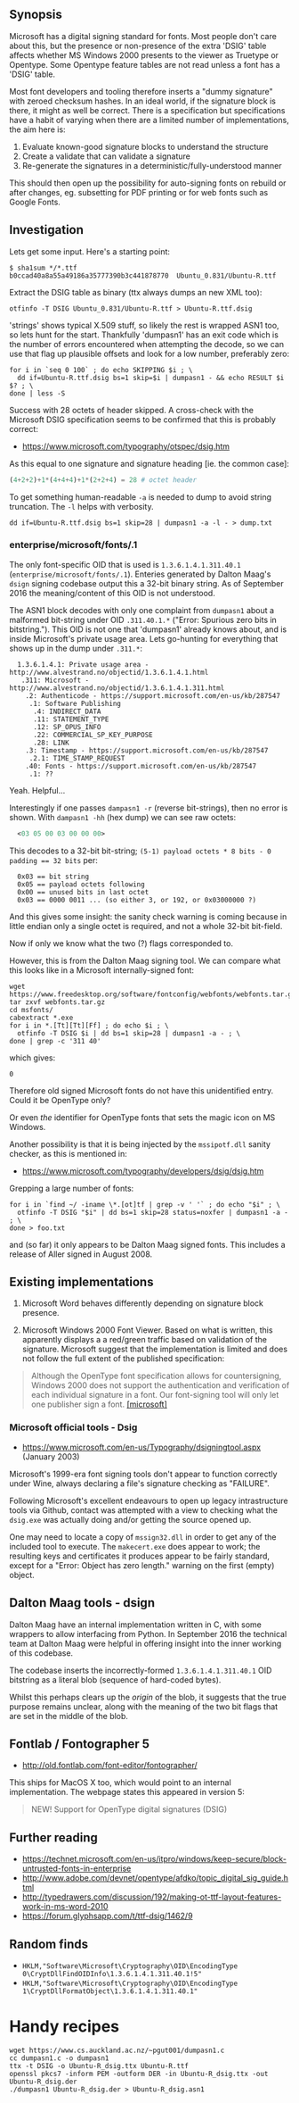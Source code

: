 ## Synopsis

Microsoft has a digital signing standard for fonts.  Most people
don't care about this, but the presence or non-presence of
the extra 'DSIG' table affects whether MS Windows 2000 presents
to the viewer as Truetype or Opentype.  Some Opentype feature
tables are not read unless a font has a 'DSIG' table.

Most font developers and tooling therefore inserts a "dummy signature"
with zeroed checksum hashes.  In an ideal world, if the signature
block is there, it might as well be correct.  There is a specification
but specifications have a habit of varying when there are a limited
number of implementations, the aim here is:

1. Evaluate known-good signature blocks to understand the structure
2. Create a validate that can validate a signature
3. Re-generate the signatures in a deterministic/fully-understood manner

This should then open up the possibility for auto-signing fonts on
rebuild or after changes, eg. subsetting for PDF printing or for web
fonts such as Google Fonts.

## Investigation

Lets get some input.  Here's a starting point:

  ```shell
  $ sha1sum */*.ttf
  b0ccad40a8a55a49186a35777390b3c441878770  Ubuntu_0.831/Ubuntu-R.ttf
  ```

Extract the DSIG table as binary (ttx always dumps an new XML too):

  ```shell
  otfinfo -T DSIG Ubuntu_0.831/Ubuntu-R.ttf > Ubuntu-R.ttf.dsig
  ```

'strings' shows typical X.509 stuff, so likely the rest is wrapped
ASN1 too, so lets hunt for the start.  Thankfully 'dumpasn1' has an
exit code which is the number of errors encountered when attempting
the decode, so we can use that flag up plausible offsets and look for
a low number, preferably zero:

  ```shell
  for i in `seq 0 100` ; do echo SKIPPING $i ; \
    dd if=Ubuntu-R.ttf.dsig bs=1 skip=$i | dumpasn1 - && echo RESULT $i $? ; \
  done | less -S
  ```

Success with 28 octets of header skipped.  A cross-check with the
Microsoft DSIG specification seems to be confirmed that this is probably
correct:

* https://www.microsoft.com/typography/otspec/dsig.htm

As this equal to one signature and signature heading [ie. the common case]:

  ```python
  (4+2+2)+1*(4+4+4)+1*(2+2+4) = 28 # octet header
  ```

To get something human-readable `-a` is needed to dump to avoid string
truncation.  The `-l` helps with verbosity.  

  ```shell
  dd if=Ubuntu-R.ttf.dsig bs=1 skip=28 | dumpasn1 -a -l - > dump.txt
  ```
### enterprise/microsoft/fonts/.1

The only font-specific OID that is used is `1.3.6.1.4.1.311.40.1`
(`enterprise/microsoft/fonts/.1`).  Enteries generated by Dalton
Maag's `dsign` signing codebase output this a 32-bit binary string.
As of September 2016 the meaning/content of this OID is not understood.

The ASN1 block decodes with only one complaint from `dumpasn1` about a malformed bit-string under
OID `.311.40.1.*` ("Error: Spurious zero bits in bitstring.").  This OID is
not one that 'dumpasn1' already knows about, and is inside Microsoft's
private usage area.  Lets go-hunting for everything that shows up in
the dump under `.311.*`:

```
  1.3.6.1.4.1: Private usage area - http://www.alvestrand.no/objectid/1.3.6.1.4.1.html
   .311: Microsoft - http://www.alvestrand.no/objectid/1.3.6.1.4.1.311.html
    .2: Authenticode - https://support.microsoft.com/en-us/kb/287547
     .1: Software Publishing
      .4: INDIRECT_DATA
      .11: STATEMENT_TYPE
      .12: SP_OPUS_INFO
      .22: COMMERCIAL_SP_KEY_PURPOSE
      .28: LINK
    .3: Timestamp - https://support.microsoft.com/en-us/kb/287547
     .2.1: TIME_STAMP_REQUEST
    .40: Fonts - https://support.microsoft.com/en-us/kb/287547
     .1: ??
```

Yeah.  Helpful...

Interestingly if one passes `dampasn1 -r` (reverse bit-strings), then
no error is shown.  With `dampasn1 -hh` (hex dump) we can see raw octets:

```asn1
  <03 05 00 03 00 00 00>
```

This decodes to a 32-bit bit-string; `(5-1) payload octets * 8 bits - 0 padding == 32 bits` per:

```
  0x03 == bit string
  0x05 == payload octets following
  0x00 == unused bits in last octet
  0x03 == 0000 0011 ... (so either 3, or 192, or 0x03000000 ?)
```

And this gives some insight: the sanity check warning is coming
because in little endian only a single octet is required, and not a
whole 32-bit bit-field.

Now if only we know what the two (?) flags corresponded to.

However, this is from the Dalton Maag signing tool.  We can
compare what this looks like in a Microsoft internally-signed
font:

  ```shell
  wget https://www.freedesktop.org/software/fontconfig/webfonts/webfonts.tar.gz
  tar zxvf webfonts.tar.gz
  cd msfonts/
  cabextract *.exe
  for i in *.[Tt][Tt][Ff] ; do echo $i ; \
    otfinfo -T DSIG $i | dd bs=1 skip=28 | dumpasn1 -a - ; \
  done | grep -c '311 40'
  ```

which gives:

  ```
  0
  ```

Therefore old signed Microsoft fonts do not have this unidentified
entry.  Could it be OpenType only?

Or even *the* identifier for OpenType fonts that sets the magic icon
on MS Windows.

Another possibility is that it is being injected by the `mssipotf.dll`
sanity checker, as this is mentioned in:

* https://www.microsoft.com/typography/developers/dsig/dsig.htm

Grepping a large number of fonts:

  ```shell
  for i in `find ~/ -iname \*.[ot]tf | grep -v ' '` ; do echo "$i" ; \
    otfinfo -T DSIG "$i" | dd bs=1 skip=28 status=noxfer | dumpasn1 -a - ; \
  done > foo.txt
  ```

and (so far) it only appears to be Dalton Maag signed fonts.  This includes
a release of Aller signed in August 2008.

## Existing implementations

1. Microsoft Word behaves differently depending on signature block presence.

2. Microsoft Windows 2000 Font Viewer. Based on what is written, this
apparently displays a a red/green traffic based on validation of the
signature.  Microsoft suggest that the implementation is limited and
does not follow the full extent of the published specification:
> Although the OpenType font specification allows for countersigning,
> Windows 2000 does not support the authentication and verification of
> each individual signature in a font. Our font-signing tool will only
> let one publisher sign a font.
> [[microsoft]](https://www.microsoft.com/en-us/Typography/DigitalSignaturesDefault.aspx#fonts)

### Microsoft official tools - Dsig

* https://www.microsoft.com/en-us/Typography/dsigningtool.aspx (January 2003)

Microsoft's 1999-era font signing tools don't appear to function correctly
under Wine, always declaring a file's signature checking as "FAILURE".

Following Microsoft's excellent endeavours to open up legacy
intrastructure tools via Github, contact was attempted with a view to
checking what the `dsig.exe` was actually doing and/or getting the source opened up.

One may need to locate a copy of `mssign32.dll` in order to get any of
the included tool to execute.  The `makecert.exe` does appear to work;
the resulting keys and certificates it produces appear to be fairly standard,
except for a "Error: Object has zero length." warning on the first (empty) object.

## Dalton Maag tools - dsign

Dalton Maag have an internal implementation written in C, with some
wrappers to allow interfacing from Python.  In September 2016 the
technical team at Dalton Maag were helpful in offering insight into
the inner working of this codebase.

The codebase inserts the incorrectly-formed `1.3.6.1.4.1.311.40.1` OID
bitstring as a literal blob (sequence of hard-coded bytes).

Whilst this perhaps clears up the *origin* of the blob, it suggests
that the true purpose remains unclear, along with the meaning of the
two bit flags that are set in the middle of the blob.

## Fontlab / Fontographer 5

* http://old.fontlab.com/font-editor/fontographer/

This ships for MacOS X too, which would point to an internal
implementation.  The webpage states this appeared in version 5:

> NEW! Support for OpenType digital signatures (DSIG)

## Further reading

* https://technet.microsoft.com/en-us/itpro/windows/keep-secure/block-untrusted-fonts-in-enterprise
* http://www.adobe.com/devnet/opentype/afdko/topic_digital_sig_guide.html
* http://typedrawers.com/discussion/192/making-ot-ttf-layout-features-work-in-ms-word-2010
* https://forum.glyphsapp.com/t/ttf-dsig/1462/9

## Random finds

* `HKLM,"Software\Microsoft\Cryptography\OID\EncodingType 0\CryptDllFindOIDInfo\1.3.6.1.4.1.311.40.1!5"`
* `HKLM,"Software\Microsoft\Cryptography\OID\EncodingType 1\CryptDllFormatObject\1.3.6.1.4.1.311.40.1"`

# Handy recipes

  ```shell
  wget https://www.cs.auckland.ac.nz/~pgut001/dumpasn1.c
  cc dumpasn1.c -o dumpasn1
  ttx -t DSIG -o Ubuntu-R_dsig.ttx Ubuntu-R.ttf
  openssl pkcs7 -inform PEM -outform DER -in Ubuntu-R_dsig.ttx -out Ubuntu-R_dsig.der
  ./dumpasn1 Ubuntu-R_dsig.der > Ubuntu-R_dsig.asn1
  ```
